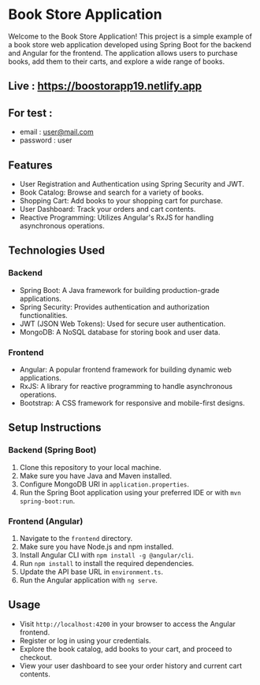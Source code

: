# Book Store Application

Welcome to the Book Store Application! This project is a simple example of a book store web application developed using Spring Boot for the backend and Angular for the frontend. The application allows users to purchase books, add them to their carts, and explore a wide range of books.

## Live : https://boostorapp19.netlify.app
## For test : 
- email : user@mail.com
- password : user

## Features

- User Registration and Authentication using Spring Security and JWT.
- Book Catalog: Browse and search for a variety of books.
- Shopping Cart: Add books to your shopping cart for purchase.
- User Dashboard: Track your orders and cart contents.
- Reactive Programming: Utilizes Angular's RxJS for handling asynchronous operations.

## Technologies Used

### Backend

- Spring Boot: A Java framework for building production-grade applications.
- Spring Security: Provides authentication and authorization functionalities.
- JWT (JSON Web Tokens): Used for secure user authentication.
- MongoDB: A NoSQL database for storing book and user data.

### Frontend

- Angular: A popular frontend framework for building dynamic web applications.
- RxJS: A library for reactive programming to handle asynchronous operations.
- Bootstrap: A CSS framework for responsive and mobile-first designs.

## Setup Instructions

### Backend (Spring Boot)

1. Clone this repository to your local machine.
2. Make sure you have Java and Maven installed.
3. Configure MongoDB URI in `application.properties`.
4. Run the Spring Boot application using your preferred IDE or with `mvn spring-boot:run`.

### Frontend (Angular)

1. Navigate to the `frontend` directory.
2. Make sure you have Node.js and npm installed.
3. Install Angular CLI with `npm install -g @angular/cli`.
4. Run `npm install` to install the required dependencies.
5. Update the API base URL in `environment.ts`.
6. Run the Angular application with `ng serve`.

## Usage

- Visit `http://localhost:4200` in your browser to access the Angular frontend.
- Register or log in using your credentials.
- Explore the book catalog, add books to your cart, and proceed to checkout.
- View your user dashboard to see your order history and current cart contents.
